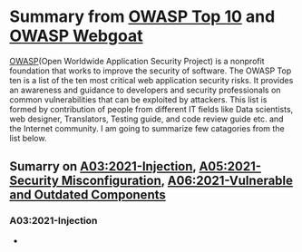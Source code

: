 # Summary from [OWASP Top 10](https://owasp.org/Top10/) and [OWASP Webgoat](https://owasp.org/www-project-webgoat/)

[OWASP](https://owasp.org/about/)(Open Worldwide Application Security Project) is a nonprofit foundation that works to improve the security of software. The OWASP Top ten is a list of the ten most critical web application security risks. It provides an awareness and guidance to developers and security professionals on common vulnerabilities that can be exploited by attackers. This list is formed by contribution of people from different IT fields like Data scientists, web designer, Translators, Testing guide, and code review guide etc. and the Internet community. I am going to summarize few catagories from the list below.

## Sumarry on [A03:2021-Injection](https://owasp.org/Top10/A03_2021-Injection/), [A05:2021-Security Misconfiguration](https://owasp.org/Top10/A05_2021-Security_Misconfiguration/), [A06:2021-Vulnerable and Outdated Components](https://owasp.org/Top10/A06_2021-Vulnerable_and_Outdated_Components/)

### A03:2021-Injection

*


